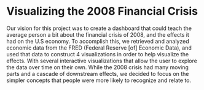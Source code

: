 # Visualizing the 2008 Financial Crisis

Our vision for this project was to create a dashboard that could teach the average person a bit about the financial crisis of 2008, and the effects it had on the U.S economy. To accomplish this, we retrieved and analyzed economic data from the FRED (Federal Reserve [of] Economic Data), and used that data to construct 4 visualizations in order to help visualize the effects. With several interactive visualizations that allow the user to explore the data over time on their own. While the 2008 crisis had many moving parts and a cascade of downstream effects, we decided to focus on the simpler concepts that people were more likely to recognize and relate to. 
